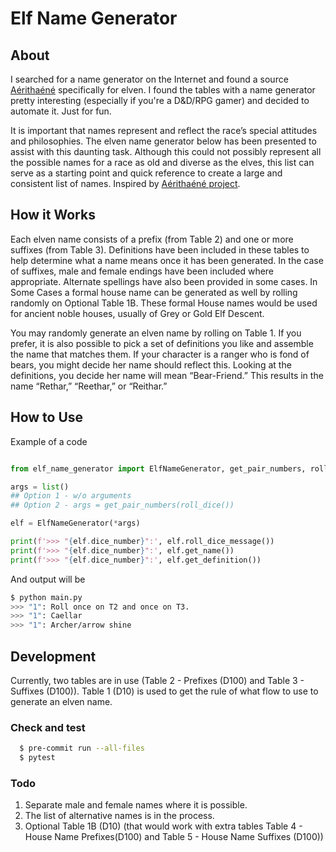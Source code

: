 # Elf Name Generator

## About
I searched for a name generator on the Internet and found a source
[Aérithaéné](https://www.angelfire.com/rpg2/vortexshadow/arethanehome2.html?) specifically for elven. I found the tables
with a name generator pretty interesting (especially if you're a D&D/RPG gamer) and decided to automate it. Just for fun.

It is important that names represent and reflect the race’s special attitudes and philosophies. The elven name generator
below has been presented to assist with this daunting task. Although this could not possibly represent all the possible
names for a race as old and diverse as the elves, this list can serve as a starting point and quick reference to create
a large and consistent list of names.
Inspired by [Aérithaéné project](https://www.angelfire.com/rpg2/vortexshadow/names.html?).

## How it Works
Each elven name consists of a prefix (from Table 2) and one or more suffixes (from Table 3).
Definitions have been included in these tables to help determine what a name means once it has been generated.
In the case of suffixes, male and female endings have been included where appropriate. Alternate spellings have also
been provided in some cases. In Some Cases a formal house name can be generated as well by rolling randomly on Optional
Table 1B. These formal House names would be used for ancient noble houses, usually of Grey or Gold Elf Descent.

You may randomly generate an elven name by rolling on Table 1. If you prefer, it is also possible to pick a set of
definitions you like and assemble the name that matches them. If your character is a ranger who is fond of bears,
you might decide her name should reflect this. Looking at the definitions, you decide her name will mean “Bear-Friend.”
This results in the name “Rethar,” “Reethar,” or “Reithar.”


## How to Use
Example of a code

```python

from elf_name_generator import ElfNameGenerator, get_pair_numbers, roll_dice

args = list()
## Option 1 - w/o arguments
## Option 2 - args = get_pair_numbers(roll_dice())

elf = ElfNameGenerator(*args)

print(f'>>> "{elf.dice_number}":', elf.roll_dice_message())
print(f'>>> "{elf.dice_number}":', elf.get_name())
print(f'>>> "{elf.dice_number}":', elf.get_definition())
```

And output will be
```bash
$ python main.py
>>> "1": Roll once on T2 and once on T3.
>>> "1": Caellar
>>> "1": Archer/arrow shine
```

## Development
Currently, two tables are in use (Table 2 - Prefixes (D100) and Table 3 - Suffixes (D100)). Table 1 (D10) is used to
get the rule of what flow to use to generate an elven name.

### Check and test
```bash
  $ pre-commit run --all-files
  $ pytest
```

### Todo
1. Separate male and female names where it is possible.
2. The list of alternative names is in the process.
3. Optional Table 1B (D10) (that would work with extra tables Table 4 -
   House Name Prefixes(D100) and Table 5 - House Name Suffixes (D100))
